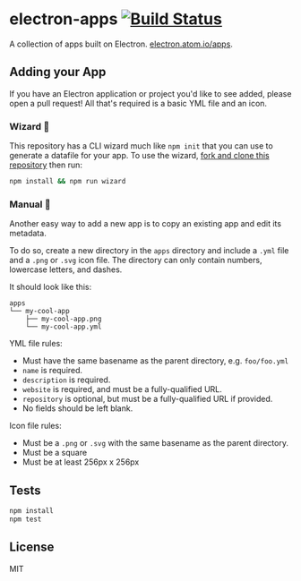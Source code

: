 # electron-apps [![Build Status](https://travis-ci.org/electron/electron-apps.svg?branch=master)](https://travis-ci.org/electron/electron-apps)

A collection of apps built on Electron. [electron.atom.io/apps](http://electron.atom.io/apps).

## Adding your App

If you have an Electron application or project you'd like to see added, please
open a pull request! All that's required is a basic YML file and an icon.

### Wizard 🔮

This repository has a CLI wizard much like `npm init` that you can use to generate
a datafile for your app. To use the wizard,
[fork and clone this repository](https://help.github.com/articles/fork-a-repo/)
then run:

```sh
npm install && npm run wizard
```

### Manual 💪

Another easy way to add a new app is to copy an existing app and edit its metadata.

To do so, create a new directory in the `apps` directory and include a `.yml`
file and a `.png` or `.svg` icon file. The directory can only contain numbers,
lowercase letters, and dashes.

It should look like this:

```
apps
└── my-cool-app
    ├── my-cool-app.png
    └── my-cool-app.yml
```

YML file rules:

- Must have the same basename as the parent directory, e.g. `foo/foo.yml`
- `name` is required.
- `description` is required.
- `website` is required, and must be a fully-qualified URL.
- `repository` is optional, but must be a fully-qualified URL if provided.
- No fields should be left blank.

Icon file rules:

- Must be a `.png` or `.svg` with the same basename as the parent directory.
- Must be a square
- Must be at least 256px x 256px


## Tests

```sh
npm install
npm test
```

## License

MIT
